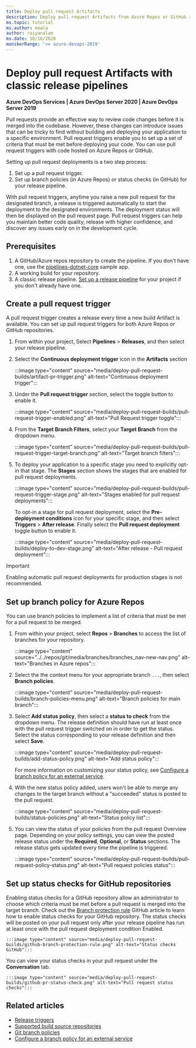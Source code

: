 ```yaml
---
title: Deploy pull request Artifacts
description: Deploy pull request Artifacts from Azure Repos or GitHub repository
ms.topic: tutorial
ms.author: moala
author: raiyanalam
ms.date: 10/16/2020
monikerRange: '>= azure-devops-2019'
---
```


# Deploy pull request Artifacts with classic release pipelines

**Azure DevOps Services | Azure DevOps Server 2020 | Azure DevOps Server 2019**

Pull requests provide an effective way to review code changes before it is merged into the codebase. However, these changes can introduce issues that can be tricky to find without building and deploying your application to a specific environment. Pull request triggers enable you to set up a set of criteria that must be met before deploying your code. You can use pull request triggers with code hosted on Azure Repos or GitHub.

Setting up pull request deployments is a two step process:

1. Set up a pull request trigger.
2. Set up branch policies (in Azure Repos) or status checks (in GitHub) for your release pipeline.

With pull request triggers, anytime you raise a new pull request for the designated branch, a release is triggered automatically to start the deployment to the designated environments. The deployment status will then be displayed on the pull request page. Pull request triggers can help you maintain better code quality, release with higher confidence, and discover any issues early on in the development cycle.

## Prerequisites

1. A GitHub/Azure repos repository to create the pipeline. If you don't have one, use the [pipelines-dotnet-core](https://github.com/MicrosoftDocs/pipelines-dotnet-core) sample app.
1. A working build for your repository.
1. A classic release pipeline. [Set up a release pipeline](https://docs.microsoft.com/azure/devops/pipelines/release/deploy-multiple-branches.md#set-up-a-release-pipeline) for your project if you don't already have one.

## Create a pull request trigger

A pull request trigger creates a release every time a new build Artifact is available. You can set up pull request triggers for both Azure Repos or GitHub repositories.

1. From within your project, Select **Pipelines** > **Releases**, and then select your release pipeline.

1. Select the **Continuous deployment trigger** icon in the **Artifacts** section

    :::image type="content" source="media/deploy-pull-request-builds/artifact-pr-trigger.png" alt-text="Continuous deployment trigger":::

2. Under the **Pull request trigger** section, select the toggle button to enable it.

    :::image type="content" source="media/deploy-pull-request-builds/pull-request-trigger-enabled.png" alt-text="Pull Request trigger toggle":::

3. From the **Target Branch Filters**, select your **Target Branch** from the dropdown menu.

    :::image type="content" source="media/deploy-pull-request-builds/pull-request-trigger-target-branch.png" alt-text="Target branch filters":::

4. To deploy your application to a specific stage you need to explicitly opt-in that stage. The **Stages** section shows the stages that are enabled for pull request deployments.

    :::image type="content" source="media/deploy-pull-request-builds/pull-request-trigger-stage.png" alt-text="Stages enabled for pull request deployments":::

   To opt-in a stage for pull request deployment, select the **Pre-deployment conditions** icon for your specific stage, and then select **Triggers** > **After release**. Finally select the **Pull request deployment** toggle button to enable it. 

    :::image type="content" source="media/deploy-pull-request-builds/deploy-to-dev-stage.png" alt-text="After release - Pull request deployment":::

> [!IMPORTANT]
> Enabling automatic pull request deployments for production stages is not recommended.

## Set up branch policy for Azure Repos

You can use branch policies to implement a list of criteria that must be met for a pull request to be merged.

1. From within your project, select **Repos** > **Branches** to access the list of branches for your repository.

    :::image type="content" source="../../repos/git/media/branches/branches_nav-new-nav.png" alt-text="Branches in Azure repos":::

2. Select the the context menu for your appropriate branch `...`, then select **Branch policies**.

    :::image type="content" source="media/deploy-pull-request-builds/branch-policies-menu.png" alt-text="Branch policies for main branch":::

3. Select **Add status policy**, then select a **status to check** from the dropdown menu. The release definition should have run at least once with the pull request trigger switched on in order to get the status. Select the status corresponding to your release definition and then select **Save**.

    :::image type="content" source="media/deploy-pull-request-builds/add-status-policy.png" alt-text="Add status policy":::

   For more information on customizing your status policy, see [Configure a branch policy for an external service](../../repos/git/pr-status-policy.md).

4. With the new status policy added, users won't be able to merge any changes to the target branch without a "succeeded" status is posted to the pull request.

    :::image type="content" source="media/deploy-pull-request-builds/status-policies.png" alt-text="Status policy list":::

5. You can view the status of your policies from the pull request Overview page. Depending on your policy settings, you can view the posted release status under the **Required**, **Optional**, or **Status** sections. The release status gets updated every time the pipeline is triggered.
   
    :::image type="content" source="media/deploy-pull-request-builds/pull-request-policy-status.png" alt-text="Pull request policies status":::

## Set up status checks for GitHub repositories

Enabling status checks for a GitHub repository allow an administrator to choose which criteria must be met before a pull request is merged into the target branch. Check out the [Branch protection rule](https://docs.github.com/free-pro-team@latest/github/administering-a-repository/enabling-required-status-checks) GitHub article to learn how to enable status checks for your GitHub repository. The status checks will be posted on your pull request only after your release pipeline has run at least once with the pull request deployment condition Enabled.

    :::image type="content" source="media/deploy-pull-request-builds/github-branch-protection-rule.png" alt-text="Status checks GitHub":::

You can view your status checks in your pull request under the **Conversation** tab.
   
    :::image type="content" source="media/deploy-pull-request-builds/github-pr-status-check.png" alt-text="Pull request status checks":::

## Related articles

- [Release triggers](triggers.md)
- [Supported build source repositories](../repos/index.md)
- [Git branch policies](../../repos/git/branch-policies-overview.md)
- [Configure a branch policy for an external service](../../repos/git/pr-status-policy.md)
